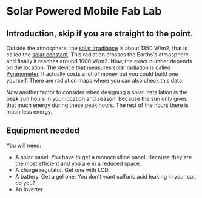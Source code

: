 # Solar Powered Mobile Fab Lab

## Introduction, skip if you are straight to the point.
Outside the atmosphere, the [solar irradiance](https://en.wikipedia.org/wiki/Solar_irradiance) is about 1350 W/m2, that is called the [solar constant](https://en.wikipedia.org/wiki/Solar_constant). This radiation crosses the Earths's atmosphere and finally it reaches around 1000 W/m2. Now, the exact number depends on the location. The device that measures solar radiation is called [Pyranometer](https://en.wikipedia.org/wiki/Pyranometer). It actually costs a lot of money but you could build one yourself. There are radiation maps where you can also check this data.

Now another factor to consider when designing a solar installation is the peak sun hours in your location and season. Because the sun only gives that much energy during these peak hours. The rest of the hours there is much less energy.

## Equipment needed
You will need:
* A solar panel. You have to get a monocristline panel. Because they are the most efficient and you are in a reduced space.
* A charge regulator. Get one with LCD.
* A battery. Get a gel one. You don't want sulfuric acid leaking in your car, do you?
* An inverter

